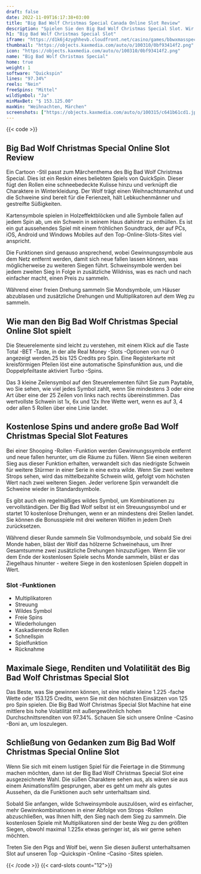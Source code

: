 ```yaml
---
draft: false
date: 2022-11-09T16:17:38+03:00
title: "Big Bad Wolf Christmas Special Canada Online Slot Review"
description: "Spielen Sie den Big Bad Wolf Christmas Special Slot. Wir haben eine vollständige Überprüfung der Funktionen, des Gameplays und dessen, wo Sie die besten Casino -Boni finden können."
h1: "Big Bad Wolf Christmas Special Slot"
iframe: "https://d1k6j4zyghhevb.cloudfront.net/casino/games/bbwxmasspecial/index.html?gameid=bbwxmasspecial&channel=web&moneymode=fun&partnerid=1&lang=en_EN"
thumbnail: "https://objects.kaxmedia.com/auto/o/100310/0bf93414f2.png"
icon: "https://objects.kaxmedia.com/auto/o/100310/0bf93414f2.png"
name: "Big Bad Wolf Christmas Special"
home: true
weight: 1
software: "Quickspin"
lines: "97.34%"
reels: "Nein"
freeSpins: "Mittel"
wildSymbol: "Ja"
minMaxBet: "$ 153.125.00"
maxWin: "Weihnachten, Märchen"
screenshots: ["https://objects.kaxmedia.com/auto/o/100315/c641b61cd1.jpeg"]
---
```


{{< code >}}<h2>Big Bad Wolf Christmas Special Online Slot Review</h2><p>Ein Cartoon -Stil passt zum Märchenthema des Big Bad Wolf Christmas Special. Dies ist ein Reskin eines beliebten Spiels von QuickSpin. Dieser fügt den Rollen eine schneebedeckte Kulisse hinzu und verknüpft die Charaktere in Winterkleidung. Der Wolf trägt einen Weihnachtsmannhut und die Schweine sind bereit für die Ferienzeit, hält Lebkuchenmänner und gestreifte Süßigkeiten.</p><p>Kartensymbole spielen in Holzeffektblöcken und alle Symbole fallen auf jedem Spin ab, um ein Schwein in seinem Haus dahinter zu enthüllen. Es ist ein gut aussehendes Spiel mit einem fröhlichen Soundtrack, der auf PCs, iOS, Android und Windows Mobiles auf den Top-Online-Slots-Sites viel anspricht.</p><p>Die Funktionen sind genauso ansprechend, wobei Gewinnungssymbole aus dem Netz entfernt werden, damit sich neue fallen lassen können, was möglicherweise zu weiteren Siegen führt. Schweinsymbole werden bei jedem zweiten Sieg in Folge in zusätzliche Wildniss, was es nach und nach einfacher macht, einen Preis zu sammeln.</p><p>Während einer freien Drehung sammeln Sie Mondsymbole, um Häuser abzublasen und zusätzliche Drehungen und Multiplikatoren auf dem Weg zu sammeln.</p><h2>Wie man den Big Bad Wolf Christmas Special Online Slot spielt</h2><p>Die Steuerelemente sind leicht zu verstehen, mit einem Klick auf die Taste Total -BET -Taste, in der alle Real Money -Slots -Optionen von nur 0 angezeigt werden.25 bis 125 Credits pro Spin. Eine Registerkarte mit kreisförmigen Pfeilen löst eine automatische Spinsfunktion aus, und die Doppelpfeiltaste aktiviert Turbo -Spins.</p><p>Das 3 kleine Zeilensymbol auf den Steuerelementen führt Sie zum Paytable, wo Sie sehen, wie viel jedes Symbol zahlt, wenn Sie mindestens 3 oder eine Art über eine der 25 Zeilen von links nach rechts übereinstimmen. Das wertvollste Schwein ist 1x, 6x und 12x Ihre Wette wert, wenn es auf 3, 4 oder allen 5 Rollen über eine Linie landet.</p><h2>Kostenlose Spins und andere große Bad Wolf Christmas Special Slot Features</h2><p>Bei einer Shooping -Rollen -Funktion werden Gewinnungssymbole entfernt und neue fallen herunter, um die Räume zu füllen. Wenn Sie einen weiteren Sieg aus dieser Funktion erhalten, verwandelt sich das niedrigste Schwein für weitere Stürmer in einer Serie in eine extra wilde. Wenn Sie zwei weitere Strops sehen, wird das mittelbezahlte Schwein wild, gefolgt vom höchsten Wert nach zwei weiteren Siegen. Jeder verlorene Spin verwandelt die Schweine wieder in Standardsymbole.</p><p>Es gibt auch ein regelmäßiges wildes Symbol, um Kombinationen zu vervollständigen. Der Big Bad Wolf selbst ist ein Streuungssymbol und er startet 10 kostenlose Drehungen, wenn er an mindestens drei Stellen landet. Sie können die Bonusspiele mit drei weiteren Wölfen in jedem Dreh zurücksetzen.</p><p>Während dieser Runde sammeln Sie Vollmondsymbole, und sobald Sie drei Monde haben, bläst der Wolf das hölzerne Schweinehaus, um Ihrer Gesamtsumme zwei zusätzliche Drehungen hinzuzufügen. Wenn Sie vor dem Ende der kostenlosen Spiele sechs Monde sammeln, bläst er das Ziegelhaus hinunter - weitere Siege in den kostenlosen Spielen doppelt in Wert.</p><h3>
Slot -Funktionen</h3><ul>
<li></span>
Multiplikatoren</li>
<li></span>
Streuung</li>
<li></span>
Wildes Symbol</li>
<li></span>
Freie Spins</li>
<li></span>
Wiederholungen</li>
<li></span>
Kaskadierende Rollen</li>
<li></span>
Schnellspin</li>
<li></span>
Spielfunktion</li>
<li></span>
Rücknahme</li></ul><h2>Maximale Siege, Renditen und Volatilität des Big Bad Wolf Christmas Special Slot</h2><p>Das Beste, was Sie gewinnen können, ist eine relativ kleine 1.225 -fache Wette oder 153.125 Credits, wenn Sie mit den höchsten Einsätzen von 125 pro Spin spielen. Die Big Bad Wolf Christmas Special Slot Machine hat eine mittlere bis hohe Volatilität mit außergewöhnlich hohen Durchschnittsrenditen von 97.34%. Schauen Sie sich unsere Online -Casino -Boni an, um loszulegen.</p><h2>Schließung von Gedanken zum Big Bad Wolf Christmas Special Online Slot</h2><p>Wenn Sie sich mit einem lustigen Spiel für die Feiertage in die Stimmung machen möchten, dann ist der Big Bad Wolf Christmas Special Slot eine ausgezeichnete Wahl. Die süßen Charaktere sehen aus, als wären sie aus einem Animationsfilm gesprungen, aber es geht um mehr als gutes Aussehen, da die Funktionen auch sehr unterhaltsam sind.</p><p>Sobald Sie anfangen, wilde Schweinsymbole auszulösen, wird es einfacher, mehr Gewinnkombinationen in einer Abfolge von Strops -Rollen abzuschließen, was Ihnen hilft, den Sieg nach dem Sieg zu sammeln. Die kostenlosen Spiele mit Multiplikatoren sind der beste Weg zu den größten Siegen, obwohl maximal 1.225x etwas geringer ist, als wir gerne sehen möchten.</p><p>Treten Sie den Pigs and Wolf bei, wenn Sie diesen äußerst unterhaltsamen Slot auf unseren Top -Quickspin -Online -Casino -Sites spielen.</p>{{< /code >}}
{{< card-slots count="12">}}